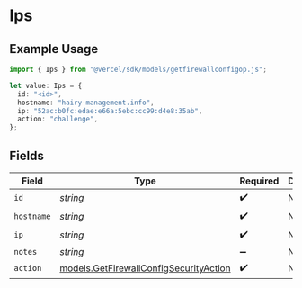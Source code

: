 # Ips

## Example Usage

```typescript
import { Ips } from "@vercel/sdk/models/getfirewallconfigop.js";

let value: Ips = {
  id: "<id>",
  hostname: "hairy-management.info",
  ip: "52ac:b0fc:edae:e66a:5ebc:cc99:d4e8:35ab",
  action: "challenge",
};
```

## Fields

| Field                                                                                  | Type                                                                                   | Required                                                                               | Description                                                                            |
| -------------------------------------------------------------------------------------- | -------------------------------------------------------------------------------------- | -------------------------------------------------------------------------------------- | -------------------------------------------------------------------------------------- |
| `id`                                                                                   | *string*                                                                               | :heavy_check_mark:                                                                     | N/A                                                                                    |
| `hostname`                                                                             | *string*                                                                               | :heavy_check_mark:                                                                     | N/A                                                                                    |
| `ip`                                                                                   | *string*                                                                               | :heavy_check_mark:                                                                     | N/A                                                                                    |
| `notes`                                                                                | *string*                                                                               | :heavy_minus_sign:                                                                     | N/A                                                                                    |
| `action`                                                                               | [models.GetFirewallConfigSecurityAction](../models/getfirewallconfigsecurityaction.md) | :heavy_check_mark:                                                                     | N/A                                                                                    |